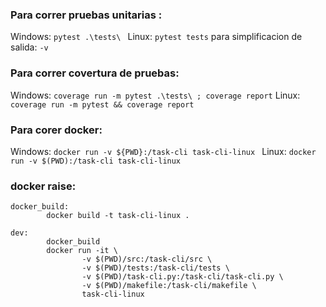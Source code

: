 ### Para correr pruebas unitarias :
Windows: ``` pytest .\tests\  ```
Linux: ```pytest tests```
para simplificacion de salida: ```-v```

### Para correr covertura de pruebas:
Windows: ```coverage run -m pytest .\tests\ ; coverage report```
Linux: ```coverage run -m pytest && coverage report ```

### Para corer docker:
Windows: ```docker run -v ${PWD}:/task-cli task-cli-linux ```
Linux: ```docker run -v $(PWD):/task-cli task-cli-linux ```

### docker raise:

```
docker_build:
        docker build -t task-cli-linux .

dev:
        docker_build
        docker run -it \
                -v $(PWD)/src:/task-cli/src \
                -v $(PWD)/tests:/task-cli/tests \
                -v $(PWD)/task-cli.py:/task-cli/task-cli.py \
                -v $(PWD)/makefile:/task-cli/makefile \
                task-cli-linux
```